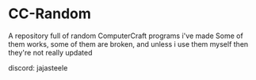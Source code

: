 # CC-Random
A repository full of random ComputerCraft programs i've made
Some of them works, some of them are broken, and unless i use them myself then they're not really updated

discord: jajasteele
